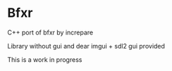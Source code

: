 # Bfxr

C++ port of bfxr by increpare

Library without gui and dear imgui + sdl2 gui provided

This is a work in progress
